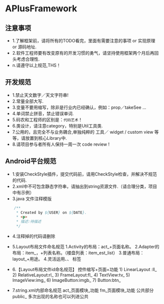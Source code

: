 
# APlusFramework

## 注意事项
*   1.了解框架前，请将所有的TODO看完，里面有需要注意的事项 or 实现原理 or 源码地址.  
*   2.软件工程师要有改变原有的开发习惯的勇气，请坚持使用框架两个月后再回头考虑合理性.
*   n.请遵守以上规范,THS！

## 开发规范
*   1.禁止天文数字／天文字符串!  
*   2.常量全部大写.  
*   3.变量不要用缩写，除非是行业内已经确认，例如：prop／takeSee ...  
*   4.单词禁止拼音，禁止错误单词.  
*   5.码农和工程师的区别是：`代码艺术`！  
*   6.类设计，请注意category，特别是Util工具类.  
*   7.公用的，且完全不与业务耦合,单独纯粹的 工具／ widget / custom view 等等，请放置到核心Library中.  
*   8.请项目参与者所有人保持一周一次 code review !  

## Android平台规范
*   1.安装CheckStyle插件，提交代码前，请用CheckStyle检查，并解决不规范的代码.
*   2.xml中不可包含静态字符串，请抽出到string资源文件.（请合理分类，项目中有示例） 
*   3.java 文件注释模版
```java 
    /**
     * Created by ${USER} on ${DATE}.
     * <p>
     * 描述:待描述
     */
```
*   4.注释掉的代码请删除
*   5.Layout布局文件命名规范
    1.Activity的布局：act_+页面名称。
    2.Adapter的布局：item_，+列表名称。（楼盘列表：item_est_list）
    3.普通布局：layout_+用途。
    4.灵活运用<include>、<merge>、<ViewStub> 标签

*   6.【Layout布局文件id命名规范】
    	控件缩写+页面+功能
        1)	LinearLayout :ll_
        2)	RelativeLayout:rl_
        3)	FrameLayout:fl_
        4)	TextView:tv_
        5)	ImageView:img_
        6)	ImageButton:imgb_
        7)	Button:btn_
*   7.string.xml内部命名规范
        act_页面模块_功能
        fm_页面模块_功能
        公共部分 public_
        多次出现的名称也可以列进公共
